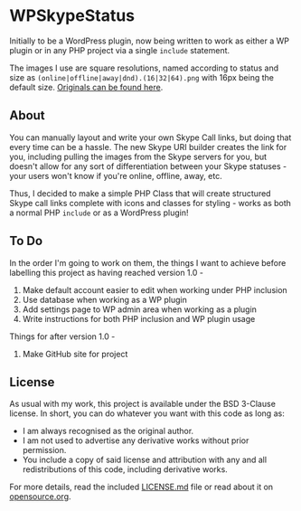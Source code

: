 # WPSkypeStatus #

Initially to be a WordPress plugin, now being written to work as either a WP plugin or in any PHP project via a single `include` statement.

The images I use are square resolutions, named according to status and size as `(online|offline|away|dnd).(16|32|64).png` with 16px being the default size. [Originals can be found here](http://vector.us/browse/253348/skype_status_icons).

## About ##

You can manually layout and write your own Skype Call links, but doing that every time can be a hassle. The new Skype URI builder creates the link for you, including pulling the images from the Skype servers for you, but doesn't allow for any sort of differentiation between your Skype statuses - your users won't know if you're online, offline, away, etc.

Thus, I decided to make a simple PHP Class that will create structured Skype call links complete with icons and classes for styling - works as both a normal PHP `include` or as a WordPress plugin!

## To Do ##

In the order I'm going to work on them, the things I want to achieve before labelling this project as having reached version 1.0 - 

1. Make default account easier to edit when working under PHP inclusion
2. Use database when working as a WP plugin
3. Add settings page to WP admin area when working as a plugin
4. Write instructions for both PHP inclusion and WP plugin usage

Things for after version 1.0 - 

1. Make GitHub site for project

## License ##

As usual with my work, this project is available under the BSD 3-Clause license. In short, you can do whatever you want with this code as long as:

* I am always recognised as the original author.
* I am not used to advertise any derivative works without prior permission.
* You include a copy of said license and attribution with any and all redistributions of this code, including derivative works.

For more details, read the included [LICENSE.md](https://github.com/Ultrabenosaurus/WPSkypeStatus/blob/master/LICENSE.md) file or read about it on [opensource.org](http://opensource.org/licenses/BSD-3-Clause).
